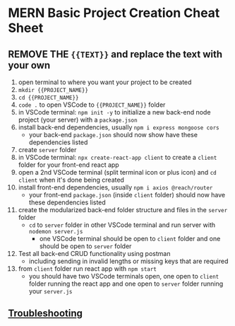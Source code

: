 # MERN Basic Project Creation Cheat Sheet

## REMOVE THE `{{TEXT}}` and replace the text with your own

1. open terminal to where you want your project to be created
2. `mkdir {{PROJECT_NAME}}`
3. `cd {{PROJECT_NAME}}`
4. `code .` to open VSCode to `{{PROJECT_NAME}}` folder
5. in VSCode terminal: `npm init -y` to initialize a new back-end node project (your server) with a `package.json`
6. install back-end dependencies, usually `npm i express mongoose cors`
   - your back-end `package.json` should now show have these dependencies listed
7. create `server` folder
8. in VSCode terminal: `npx create-react-app client` to create a `client` folder for your front-end react app
9. open a 2nd VSCode terminal (split terminal icon or plus icon) and `cd client` when it's done being created
10. install front-end dependencies, usually `npm i axios @reach/router`
    - your front-end `package.json` (inside `client` folder) should now have these dependencies listed
11. create the modularized back-end folder structure and files in the `server` folder
    - `cd` to `server` folder in other VSCode terminal and run server with `nodemon server.js`
      - one VSCode terminal should be open to `client` folder and one should be open to `server` folder
12. Test all back-end CRUD functionality using postman
    - including sending in invalid lengths or missing keys that are required
13. from `client` folder run react app with `npm start`
    - you should have two VSCode terminals open, one open to `client` folder running the react app and one open to `server` folder running your `server.js`

## [Troubleshooting](https://github.com/TheCodingDojo/student_md_docs/blob/master/CA-OC/mern/troubleshooting.md)
